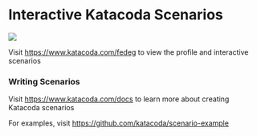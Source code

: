 # Interactive Katacoda Scenarios

[![](http://shields.katacoda.com/katacoda/fedeg/count.svg)](https://www.katacoda.com/fedeg "Get your profile on Katacoda.com")

Visit https://www.katacoda.com/fedeg to view the profile and interactive scenarios

### Writing Scenarios
Visit https://www.katacoda.com/docs to learn more about creating Katacoda scenarios

For examples, visit https://github.com/katacoda/scenario-example
